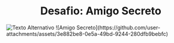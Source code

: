 <h1 align="center"> Desafio: Amigo Secreto </h1>
<img src="https://github-production-user-asset-6210df.s3.amazonaws.com/104392310/406759639-3e882be8-0e5a-49bd-9244-280dfb9bebfc.png?X-Amz-Algorithm=AWS4-HMAC-SHA256&X-Amz-Credential=AKIAVCODYLSA53PQK4ZA%2F20250126%2Fus-east-1%2Fs3%2Faws4_request&X-Amz-Date=20250126T194629Z&X-Amz-Expires=300&X-Amz-Signature=5934b57e1d24f7578f98c5985e58cbd9565852d42f3996e9c6912e7eb077ee65&X-Amz-SignedHeaders=host" alt="Texto Alternativo">
![Amigo Secreto](https://github.com/user-attachments/assets/3e882be8-0e5a-49bd-9244-280dfb9bebfc)
